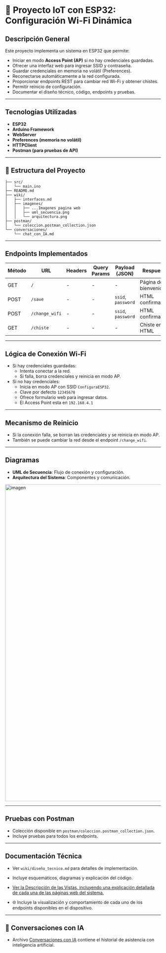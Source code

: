 # 📡 Proyecto IoT con ESP32: Configuración Wi-Fi Dinámica

## Descripción General

Este proyecto implementa un sistema en ESP32 que permite:

- Iniciar en modo **Access Point (AP)** si no hay credenciales guardadas.
- Ofrecer una interfaz web para ingresar SSID y contraseña.
- Guardar credenciales en memoria no volátil (Preferences).
- Reconectarse automáticamente a la red configurada.
- Proporcionar endpoints REST para cambiar red Wi-Fi y obtener chistes.
- Permitir reinicio de configuración.
- Documentar el diseño técnico, código, endpoints y pruebas.

---

## Tecnologías Utilizadas

- **ESP32**
- **Arduino Framework**
- **WebServer**
- **Preferences (memoria no volátil)**
- **HTTPClient**
- **Postman (para pruebas de API)**

---

## 📁 Estructura del Proyecto

```
├── src/
│   └── main.ino
├── README.md
├── wiki/
│   ├── interfaces.md
│   ├── imagenes/
│   │   ├── ...Imagenes pagina web
│   │   ├── uml_secuencia.png
│   │   └── arquitectura.png
├── postman/
│   └── coleccion.postman_collection.json
└── conversaciones/
    └── chat_con_IA.md
```

---

## Endpoints Implementados

| Método | URL              | Headers       | Query Params | Payload (JSON)             | Respuesta |
|--------|------------------|---------------|--------------|----------------------------|-----------|
| GET    | `/`              | -             | -            | -                          | Página de bienvenida |
| POST   | `/save`          | -             | -            | `ssid`, `password`         | HTML confirmación |
| POST   | `/change_wifi`   | -             | -            | `ssid`, `password`         | HTML confirmación |
| GET    | `/chiste`        | -             | -            | -                          | Chiste en HTML |

---

## Lógica de Conexión Wi-Fi

- Si hay credenciales guardadas:
  - Intenta conectar a la red.
  - Si falla, borra credenciales y reinicia en modo AP.
- Si no hay credenciales:
  - Inicia en modo AP con SSID `ConfiguraESP32`.
  - Clave por defecto `12345678`
  - Ofrece formulario web para ingresar datos.
  - El Access Point esta en `192.168.4.1`

---

## Mecanismo de Reinicio

- Si la conexión falla, se borran las credenciales y se reinicia en modo AP.
- También se puede cambiar la red desde el endpoint `/change_wifi`.

---

## Diagramas

- **UML de Secuencia**: Flujo de conexión y configuración.
- **Arquitectura del Sistema**: Componentes y comunicación.

<img width="1536" height="1024" alt="imagen" src="https://github.com/user-attachments/assets/3980f828-94b7-4c8d-aa3d-e4592b55818e" />


---

## Pruebas con Postman

- Colección disponible en `postman/coleccion.postman_collection.json`.
- Incluye pruebas para todos los endpoints.

---

## Documentación Técnica

- Ver `wiki/diseño_tecnico.md` para detalles de implementación.
- Incluye esquemáticos, diagramas y explicación del código.

- [Ver la Descripción de las Vistas, incluyendo una explicación detallada de cada una de las páginas web del sistema.](wiki/interfaces)
- 🌐 Incluye la visualización y comportamiento de cada uno de los endpoints disponibles en el dispositivo.


---

## 💬 Conversaciones con IA

- Archivo [Conversaciones con IA](conversaciones/chat_con_IA.md) contiene el historial de asistencia con inteligencia artificial.

